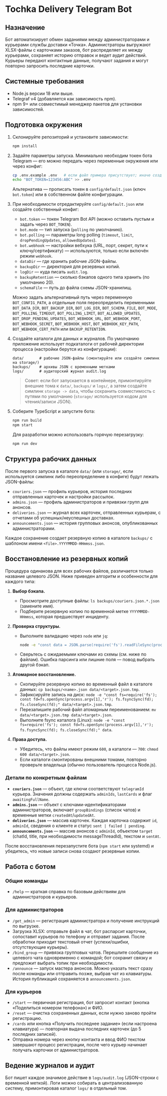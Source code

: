 # Tochka Delivery Telegram Bot

## Назначение
Бот автоматизирует обмен заданиями между администраторами и курьерами службы доставки «Точка». Администраторы выгружают XLSX-файлы с карточками заказов, бот распределяет их между курьерами, сохраняет историю отправок и ведет аудит действий. Курьеры передают контактные данные, получают задания и могут повторно запросить последние карточки.

## Системные требования
- Node.js версии 18 или выше.
- Telegraf v4 (добавляется как зависимость npm).
- npm 9+ или совместимый менеджер пакетов для установки зависимостей.

## Подготовка окружения
1. Склонируйте репозиторий и установите зависимости:
   ```bash
   npm install
   ```
2. Задайте параметры запуска. Минимально необходим токен бота Telegram — его можно передать через переменные окружения или через конфиг:
   ```bash
   cp .env.example .env   # если файл примера присутствует; иначе создайте вручную
   echo "BOT_TOKEN=123456:ABC" >> .env
   ```
   Альтернатива — прописать токен в `config/default.json` (ключ `bot.token`) или в собственном файле конфигурации.
3. При необходимости отредактируйте `config/default.json` или создайте собственный конфиг:
   - `bot.token` — токен Telegram Bot API (можно оставить пустым и задать через `BOT_TOKEN`).
   - `bot.mode` — тип запуска (`polling` по умолчанию).
   - `bot.polling` — параметры long polling (`timeout`, `limit`, `dropPendingUpdates`, `allowedUpdates`).
   - `bot.webhook` — настройки вебхука (URL, порт, секрет, пути к ключу/сертификату) — используются, только если включён режим `webhook`.
   - `dataDir` — где хранить рабочие JSON-файлы.
   - `backupDir` — директория для резервных копий.
   - `logDir` — куда писать `audit.log`.
   - `backupRetention` — сколько бэкапов одного типа хранить (по умолчанию 20).
   - `schemaFile` — путь до файла схемы JSON-хранилищ.

   Можно задать альтернативный путь через переменную `BOT_CONFIG_PATH`, а отдельные поля переопределить переменными `BOT_DATA_DIR`, `BOT_BACKUP_DIR`, `BOT_LOG_DIR`, `BOT_SCHEMA_FILE`, `BOT_MODE`, `BOT_POLLING_TIMEOUT`, `BOT_POLLING_LIMIT`, `BOT_ALLOWED_UPDATES`, `BOT_DROP_PENDING_UPDATES`, `BOT_WEBHOOK_URL`, `BOT_WEBHOOK_PORT`, `BOT_WEBHOOK_SECRET`, `BOT_WEBHOOK_HOST`, `BOT_WEBHOOK_KEY_PATH`, `BOT_WEBHOOK_CERT_PATH` или `BACKUP_RETENTION`.

4. Создайте каталоги для данных и журналов. По умолчанию приложение использует подкаталоги от рабочей директории процесса
   (настройки берутся из конфигурации):
   ```text
   data/       # рабочие JSON-файлы (смонтируйте или создайте симлинк на storage/)
   backups/    # архивы JSON с временными метками
   logs/       # аудиторский журнал audit.log
   ```
   > Совет: если бот запускается в контейнере, примонтируйте внешние тома к `data/`, `backups/` и `logs/`, а затем создайте симлинк `storage -> data`, чтобы сохранить совместимость с путями по умолчанию (`storage/` используется кодом для чтения/записи JSON).
5. Соберите TypeScript и запустите бота:
   ```bash
   npm run build
   npm start
   ```
   Для разработки можно использовать горячую перезагрузку:
   ```bash
   npm run dev
   ```

## Структура рабочих данных
После первого запуска в каталоге `data/` (или `storage/`, если используется симлинк либо переопределение в конфиге) будут лежать JSON-файлы:
- `couriers.json` — профиль курьеров, история последних отправленных карточек и настройки рассылок.
- `admins.json` — профиль администраторов и привязки групп для анонсов.
- `deliveries.json` — журнал всех карточек, отправленных курьерам, с отчетами об успешных/неуспешных доставках.
- `announcements.json` — история групповых анонсов, опубликованных администраторами.

Каждое сохранение создает резервную копию в каталоге `backups/` с шаблоном имени `<file>.YYYYMMDD-HHmmss.json`.

## Восстановление из резервных копий
Процедура одинакова для всех рабочих файлов, различается только название целевого JSON. Ниже приведен алгоритм и особенности для каждого типа:

1. **Выбор бэкапа.**
   - Просмотрите доступные файлы: `ls backups/couriers.json.*.json` (замените имя).
   - Подберите резервную копию по временной метке `YYYYMMDD-HHmmss`, которая предшествует инциденту.

2. **Проверка структуры.**
   - Выполните валидацию через `node` или `jq`:
     ```bash
     node -e "const data = JSON.parse(require('fs').readFileSync(process.argv[1], 'utf8')); console.log(Array.isArray(data) ? 'array' : typeof data);" backups/<name>.json
     ```
   - Сверьтесь с ожидаемыми ключами из схемы (см. ниже по файлам). Ошибка парсинга или лишние поля — повод выбрать другой бэкап.

3. **Атомарное восстановление.**
   - Скопируйте резервную копию во временный файл в каталоге данных: `cp backups/<name>.json data/<target>.json.tmp`.
   - Зафиксируйте запись на диск: `node -e "const fs=require('fs'); const fd=fs.openSync(process.argv[1],'r'); fs.fsyncSync(fd); fs.closeSync(fd);" data/<target>.json.tmp`.
   - Перезапишите рабочий файл атомарным переименованием: `mv data/<target>.json.tmp data/<target>.json`.
   - Выполните fsync каталога (Linux): `node -e "const fs=require('fs'); const fd=fs.openSync(process.argv[1],'r'); fs.fsyncSync(fd); fs.closeSync(fd);" data`.

4. **Права доступа.**
   - Убедитесь, что файлы имеют режим `600`, а каталоги — `700`: `chmod 600 data/<target>.json`.
   - Если каталоги смонтированы внешними томами, повторно проверьте владельца (обычно пользователь процесса Node.js).

### Детали по конкретным файлам
- **`couriers.json`** — объект, где ключи соответствуют `telegramId` курьера. Значения должны содержать `adminIds`, `lastCards` и флаг `awaitingFullName`.
- **`admins.json`** — объект с ключами-идентификаторами администраторов, включает `groupBindings` (список чатов) и временные метки `createdAt`/`updatedAt`.
- **`deliveries.json`** — массив карточек. Каждая карточка содержит `id`, `adminId`, сведения о клиенте и статус `sent | failed | pending`.
- **`announcements.json`** — массив анонсов с `adminId`, объектом `target` (chatId, title, при необходимости messageThreadId), текстом и `sentAt`.

После восстановления перезапустите бота (`npm start` или systemd) и убедитесь, что новые записи снова создают резервные копии.

## Работа с ботом
### Общие команды
- `/help` — краткая справка по базовым действиям для администраторов и курьеров.

### Для администраторов
- `/get_admin` — регистрация администратора и получение инструкций по выгрузке.
- Загрузка XLSX: отправьте файл в чат, бот распарсит карточки, сопоставит курьеров по телефону и отправит задания. После обработки приходит текстовый отчет (успехи/ошибки, отсутствующие курьеры).
- `/bind_group` — привязка групповых чатов. Перешлите сообщение из целевого чата одновременно с командой; бот сохранит связку и предложит выбрать топик при необходимости.
- `/announce` — запуск мастера анонсов. Можно указать текст сразу после команды или отправить позже, выбрав чат из клавиатуры. История публикаций сохраняется в `announcements.json`.

### Для курьеров
- `/start` — первичная регистрация, бот запросит контакт (кнопка «Поделиться номером телефона») и ФИО.
- `/reset` — очистка сохраненных данных, если нужно заново пройти регистрацию.
- `/cards` или кнопка «Получить последнее задание» (если настроена клавиатура) — повторная выдача последних карточек (до 5 последних записей).
- Отправка номера через кнопку контакта и ввод ФИО текстом завершают процесс регистрации, после чего курьер начинает получать карточки от администраторов.

## Ведение журналов и аудит
Бот пишет каждое значимое действие в `logs/audit.log` (JSON-строки с временной меткой). Логи можно собирать в централизованную систему, примонтировав каталог `logs/` в отдельный том.
